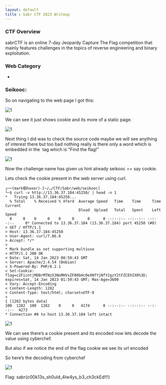 ```yaml
---
layout: default
title : Sabr CTF 2023 Writeup
---
```


### CTF Overview

sabrCTF is an online 7-day Jeopardy Capture The Flag competition that mainly features challenges in the topics of reverse engineering and binary exploitation.

### Web Category 

-
### Seikooc: 
So on navigating to the web page I got this:

![1]([https://raw.githubusercontent.com/markuched13/markuched13.github.io/main/posts/ctf/sabr/images/1.png])

We can see it just shows cookie and its more of a static page.

![1]([https://raw.githubusercontent.com/markuched13/markuched13.github.io/main/posts/ctf/sabr/images/2.png])

Next thing I did was to check the source code maybe we will see anything of interest there but too bad nothing really is there only a word which is embedded in the <img src> tag which is “Find the flag!”

![1]([https://raw.githubusercontent.com/markuched13/markuched13.github.io/main/posts/ctf/sabr/images/3.png])

Now the challenge name has given us hint already seikooc == say cookie.

Lets check the cookie present in the web server using curl.
```
┌──(mark㉿haxor)-[~/…/CTF/Sabr/web/seikooc]
└─$ curl -v http://13.36.37.184:45250/ | head -n 1
*   Trying 13.36.37.184:45250...
  % Total    % Received % Xferd  Average Speed   Time    Time     Time  Current
                                 Dload  Upload   Total   Spent    Left  Speed
  0     0    0     0    0     0      0      0 --:--:-- --:--:-- --:--:--     0* Connected to 13.36.37.184 (13.36.37.184) port 45250 (#0)
> GET / HTTP/1.1
> Host: 13.36.37.184:45250
> User-Agent: curl/7.86.0
> Accept: */*
> 
* Mark bundle as not supporting multiuse
< HTTP/1.1 200 OK
< Date: Sat, 14 Jan 2023 00:59:43 GMT
< Server: Apache/2.4.54 (Debian)
< X-Powered-By: PHP/8.2.1
< Set-Cookie: flag=c2FicntjMDBrMTNzX3NoMHVsZF80bHc0eXNfYjNfY2gzY2tFZCEhIX0%3D; expires=Sat, 14 Jan 2023 01:59:43 GMT; Max-Age=3600
< Vary: Accept-Encoding
< Content-Length: 1282
< Content-Type: text/html; charset=UTF-8
< 
{ [1282 bytes data]
100  1282  100  1282    0     0   4174      0 --:--:-- --:--:-- --:--:--  4273
* Connection #0 to host 13.36.37.184 left intact
```

![1]([https://raw.githubusercontent.com/markuched13/markuched13.github.io/main/posts/ctf/sabr/images/4.png])

We can see there’s a cookie present and its encoded now lets decode the value using cyberchef.

But also if we notice the end of the flag cookie we see its url encoded

So here’s the decoding from cyberchef

![1]([https://raw.githubusercontent.com/markuched13/markuched13.github.io/main/posts/ctf/sabr/images/5.png])

Flag: sabr{c00k13s_sh0uld_4lw4ys_b3_ch3ckEd!!!}


